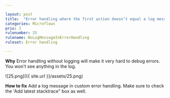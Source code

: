 ```yaml
---

layout: post
title:  "Error handling where the first action doesn’t equal a log message"
categories: Microflows
prio: 2
rulenumber: 25
rulename: NoLogMessageInErrorHandling
ruleset: Error handling

---
```


**Why**
Error handling without logging will make it very hard to debug errors. You won't see anything in the log.

![25.png]({{ site.url }}/assets/25.png)

**How to fix**
Add a log message in custom error handling. Make sure to check the 'Add latest stacktrace" box as well.
